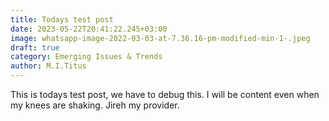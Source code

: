 ```yaml
---
title: Todays test post
date: 2023-05-22T20:41:22.245+03:00
image: whatsapp-image-2022-03-03-at-7.36.16-pm-modified-min-1-.jpeg
draft: true
category: Emerging Issues & Trends
author: M.I.Titus
---
```

This is todays test post, we have to debug this. I will be content even when my knees are shaking. Jireh my provider.
